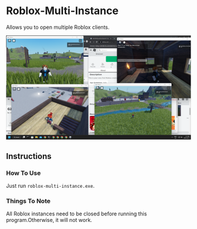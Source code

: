 # Roblox-Multi-Instance

Allows you to open multiple Roblox clients.

![roblox_multi_instance.png](README.assets/roblox_multi_instance.png)

## Instructions

### How To Use

Just run `roblox-multi-instance.exe`.

### Things To Note

All Roblox instances need to be closed before running this program.Otherwise, it will not work.
